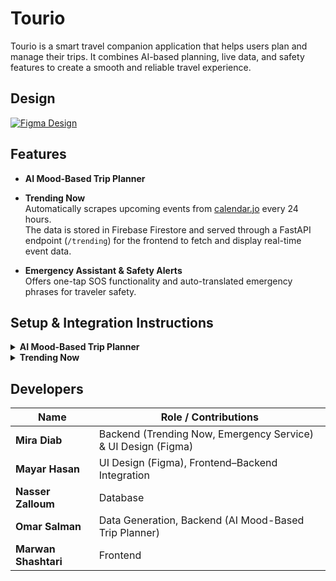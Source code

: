  # **Tourio**

Tourio is a smart travel companion application that helps users plan and manage their trips. It combines AI-based planning, live data, and safety features to create a smooth and reliable travel experience.

## Design
[![Figma Design](https://img.shields.io/badge/Figma-Design-blue?logo=figma)](https://www.figma.com/file/Zaen0sR7mtfpdEhu1beEey/Tourio?type=design&node-id=0%3A1&mode=design&t=sjqqiXtqNg2a94RO-1)

## Features

- **AI Mood-Based Trip Planner**  


- **Trending Now**  
  Automatically scrapes upcoming events from [calendar.jo](https://calendar.jo) every 24 hours.  
  The data is stored in Firebase Firestore and served through a FastAPI endpoint (`/trending`) for the frontend to fetch and display real-time event data.

- **Emergency Assistant & Safety Alerts**  
  Offers one-tap SOS functionality and auto-translated emergency phrases for traveler safety.


## Setup & Integration Instructions

<details>
<summary><b>AI Mood-Based Trip Planner</b></summary>

**Backend:** `ai-planner-service`  

**Setup Steps:**
1. Navigate to the Project Directory and Activate the Virtual Environment:

```bash
cd /Users/mayaryasein/Downloads/tourio_clean
source backend_api/.venv-api/bin/activate
```
2. Point to your actual Firebase key (the file is inside backend_api/):

```bash
export GOOGLE_APPLICATION_CREDENTIALS="$(pwd)/backend_api/new_tourio_key_python.json"
```

3. Tell the API where the model file is:

```bash
export TOURIO_MODEL_PATH="$(pwd)/backend_api/TourioModel.keras"
```

4. Make sure we read from the right Firestore collection:

```bash
export TOURIO_LOC_COLLECTION="Locations"
```

5. Start the API on the port you’re using:
```bash
uvicorn backend_api.app:app --host 0.0.0.0 --port 8127 --reload
```

You might have to change the port number, then open this link with the correct port:
http://127.0.0.1:8127/docs#/

If you change the port number, make sure to also update the URL in:
lib/services/api.dart


</details>

<details>
<summary><b>Trending Now</b></summary>

**Backend:** `trending-service`  


**To activate the scraper, run the following commands in your terminal:**
```bash
cd "/Users/mayaryasein/Downloads/tourio_clean/backend_api"
source backend_api/.venv-api/bin/activate
pip install -r backend_api/requirements.txt   # (Run once)
export GOOGLE_APPLICATION_CREDENTIALS="$(pwd)/backend_api/new_tourio_key_python.json"
uvicorn backend_api.Event_Scraper:app --host 0.0.0.0 --port 8000 --reload
```
</details>



## Developers

| Name            | Role / Contributions |
|-----------------|----------------------|
| **Mira Diab**   | Backend (Trending Now, Emergency Service) & UI Design (Figma) |
| **Mayar Hasan** | UI Design (Figma), Frontend–Backend Integration |
| **Nasser Zalloum** | Database |
| **Omar Salman** | Data Generation, Backend (AI Mood-Based Trip Planner) |
| **Marwan Shashtari** | Frontend |

